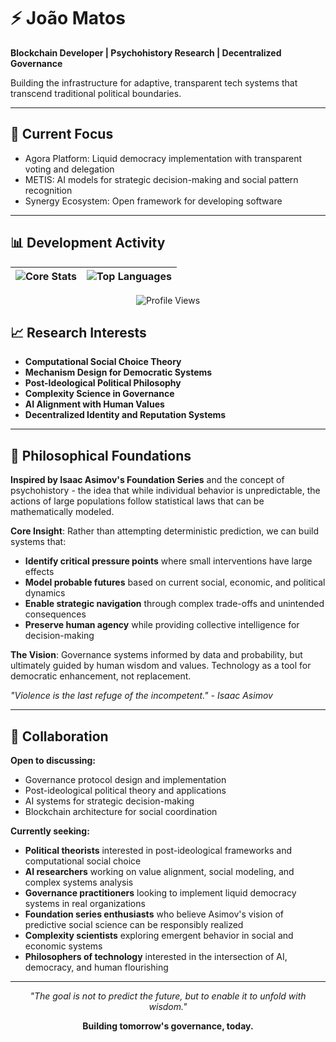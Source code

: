 # ⚡ João Matos

**Blockchain Developer | Psychohistory Research | Decentralized Governance**

Building the infrastructure for adaptive, transparent tech systems that transcend traditional political boundaries.

---

## 🎯 Current Focus

- Agora Platform: Liquid democracy implementation with transparent voting and delegation
- METIS: AI models for strategic decision-making and social pattern recognition
- Synergy Ecosystem: Open framework for developing software

---

## 📊 Development Activity

<div align="center">

| ![Core Stats](https://github-readme-stats.vercel.app/api?username=JoaoAJMatos&count_private=true&show_icons=true&hide_border=true&bg_color=0d1117&title_color=9d4edd&text_color=c9d1d9&icon_color=9d4edd&custom_title=Code%20Architecture) | ![Top Languages](https://github-readme-stats.vercel.app/api/top-langs/?username=JoaoAJMatos&layout=compact&hide_border=true&bg_color=0d1117&title_color=9d4edd&text_color=c9d1d9) |
|---|---|

![Profile Views](https://komarev.com/ghpvc/?username=JoaoAJMatos&color=9d4edd&style=flat-square)

</div>

## 📈 Research Interests

- **Computational Social Choice Theory**
- **Mechanism Design for Democratic Systems**  
- **Post-Ideological Political Philosophy**
- **Complexity Science in Governance**
- **AI Alignment with Human Values**
- **Decentralized Identity and Reputation Systems**

---

## 🔬 Philosophical Foundations

**Inspired by Isaac Asimov's Foundation Series** and the concept of psychohistory - the idea that while individual behavior is unpredictable, the actions of large populations follow statistical laws that can be mathematically modeled.

**Core Insight**: Rather than attempting deterministic prediction, we can build systems that:
- **Identify critical pressure points** where small interventions have large effects
- **Model probable futures** based on current social, economic, and political dynamics  
- **Enable strategic navigation** through complex trade-offs and unintended consequences
- **Preserve human agency** while providing collective intelligence for decision-making

**The Vision**: Governance systems informed by data and probability, but ultimately guided by human wisdom and values. Technology as a tool for democratic enhancement, not replacement.

*"Violence is the last refuge of the incompetent." - Isaac Asimov*

---

## 🤝 Collaboration

**Open to discussing:**
- Governance protocol design and implementation
- Post-ideological political theory and applications
- AI systems for strategic decision-making
- Blockchain architecture for social coordination

**Currently seeking:**
- **Political theorists** interested in post-ideological frameworks and computational social choice
- **AI researchers** working on value alignment, social modeling, and complex systems analysis
- **Governance practitioners** looking to implement liquid democracy systems in real organizations
- **Foundation series enthusiasts** who believe Asimov's vision of predictive social science can be responsibly realized
- **Complexity scientists** exploring emergent behavior in social and economic systems
- **Philosophers of technology** interested in the intersection of AI, democracy, and human flourishing

---

<div align="center">

*"The goal is not to predict the future, but to enable it to unfold with wisdom."*

**Building tomorrow's governance, today.**

</div>
